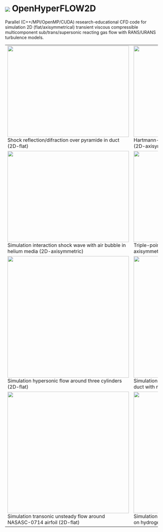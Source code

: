 # <img src=https://github.com/sergeas67/openhyperflow2d/blob/master/OpenHyperFLOW2D/doc/OpenHyperFLOW2D-Logo.png align=center> OpenHyperFLOW2D 
Parallel (C++/MPI/OpenMP/CUDA) research-educational CFD code for simulation 2D (flat/axisymmetrical) transient viscous compressible multicomponent sub/trans/supersonic reacting gas flow with RANS/URANS turbulence models. 

<table>
<tr>
<td>
<a href='http://www.youtube.com/watch?feature=player_embedded&v=77A-nXxhyZQ' target='_blank'><img src='http://img.youtube.com/vi/77A-nXxhyZQ/0.jpg' width='400' height=300 /></a>
<br>Shock reflection/difraction over pyramide in duct (2D-flat)
</td>
<td>
<a href='http://www.youtube.com/watch?feature=player_embedded&v=Lysyg37Nrb0' target='_blank'><img src='http://img.youtube.com/vi/Lysyg37Nrb0/0.jpg' width='400' height=300 /></a>
<br>Hartmann-Sprenger resonator simulation using GPU (2D-axisymmetric)
</td>
</tr>
<tr>
<td>
<a href='http://www.youtube.com/watch?feature=player_embedded&v=LGgeabx_6nI' target='_blank'><img src='http://img.youtube.com/vi/LGgeabx_6nI/0.jpg' width='400' height=300 /></a>
<br>Simulation interaction shock wave with air bubble in helium media (2D-axisymmetric)
</td>
<td>
<a href='http://www.youtube.com/watch?feature=player_embedded&v=Kg9Bb66fZJY' target='_blank'><img src='http://img.youtube.com/vi/Kg9Bb66fZJY/0.jpg' width='400' height=300 /></a>
<br>Triple-point shock interaction test case (2D-axisymmetric) 
</td>
</tr>
<tr>
<td>
<img src='https://raw.githubusercontent.com/sergeas67/OpenHyperFLOW2D/wiki/3Cyl2d-Mach-opt.gif' width='400'  />
<br>Simulation hypersonic flow around three cylinders (2D-flat)
</td>
<td>
<img src='https://raw.githubusercontent.com/sergeas67/OpenHyperFLOW2D/wiki/IDesignCFD-Mach.gif' width='400'  />
<br>Simulation of propagation supersonic flow in the duct with narrowing (2D-flat) 
</td>
</tr>
<tr>
<td>
<img src='https://raw.githubusercontent.com/sergeas67/OpenHyperFLOW2D/wiki/NASA_SC-0714.gif' width='400'  />
<br>Simulation transonic unsteady flow around NASASC-0714 airfoil (2D-flat)
</td>
<td>
<img src='https://raw.githubusercontent.com/sergeas67/OpenHyperFLOW2D/wiki/SCRAMJET-Mach.png'  width='400' />
<br>Simulation of hypothetical axisymmetric SCRAMJET on hydrogen at Mach=8 (2D-axisymmetric) 
</td>
</tr>

</table>

